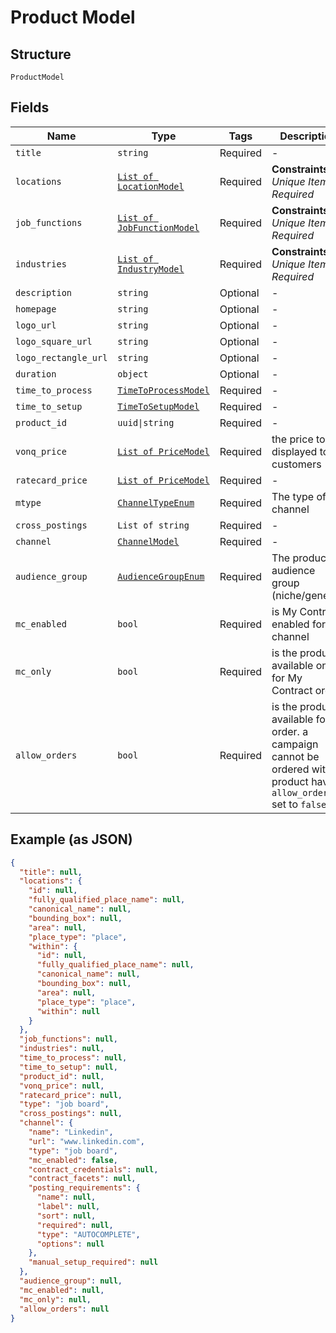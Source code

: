 
# Product Model

## Structure

`ProductModel`

## Fields

| Name | Type | Tags | Description |
|  --- | --- | --- | --- |
| `title` | `string` | Required | - |
| `locations` | [`List of LocationModel`](../../doc/models/location-model.md) | Required | **Constraints**: *Unique Items Required* |
| `job_functions` | [`List of JobFunctionModel`](../../doc/models/job-function-model.md) | Required | **Constraints**: *Unique Items Required* |
| `industries` | [`List of IndustryModel`](../../doc/models/industry-model.md) | Required | **Constraints**: *Unique Items Required* |
| `description` | `string` | Optional | - |
| `homepage` | `string` | Optional | - |
| `logo_url` | `string` | Optional | - |
| `logo_square_url` | `string` | Optional | - |
| `logo_rectangle_url` | `string` | Optional | - |
| `duration` | `object` | Optional | - |
| `time_to_process` | [`TimeToProcessModel`](../../doc/models/time-to-process-model.md) | Required | - |
| `time_to_setup` | [`TimeToSetupModel`](../../doc/models/time-to-setup-model.md) | Required | - |
| `product_id` | `uuid\|string` | Required | - |
| `vonq_price` | [`List of PriceModel`](../../doc/models/price-model.md) | Required | the price to be displayed to customers |
| `ratecard_price` | [`List of PriceModel`](../../doc/models/price-model.md) | Required | - |
| `mtype` | [`ChannelTypeEnum`](../../doc/models/channel-type-enum.md) | Required | The type of a channel |
| `cross_postings` | `List of string` | Required | - |
| `channel` | [`ChannelModel`](../../doc/models/channel-model.md) | Required | - |
| `audience_group` | [`AudienceGroupEnum`](../../doc/models/audience-group-enum.md) | Required | The product's audience group (niche/generic) |
| `mc_enabled` | `bool` | Required | is My Contract enabled for the channel |
| `mc_only` | `bool` | Required | is the product available only for My Contract order |
| `allow_orders` | `bool` | Required | is the product available for order. a campaign cannot be ordered with a product having `allow_orders` set to `false`. |

## Example (as JSON)

```json
{
  "title": null,
  "locations": {
    "id": null,
    "fully_qualified_place_name": null,
    "canonical_name": null,
    "bounding_box": null,
    "area": null,
    "place_type": "place",
    "within": {
      "id": null,
      "fully_qualified_place_name": null,
      "canonical_name": null,
      "bounding_box": null,
      "area": null,
      "place_type": "place",
      "within": null
    }
  },
  "job_functions": null,
  "industries": null,
  "time_to_process": null,
  "time_to_setup": null,
  "product_id": null,
  "vonq_price": null,
  "ratecard_price": null,
  "type": "job board",
  "cross_postings": null,
  "channel": {
    "name": "Linkedin",
    "url": "www.linkedin.com",
    "type": "job board",
    "mc_enabled": false,
    "contract_credentials": null,
    "contract_facets": null,
    "posting_requirements": {
      "name": null,
      "label": null,
      "sort": null,
      "required": null,
      "type": "AUTOCOMPLETE",
      "options": null
    },
    "manual_setup_required": null
  },
  "audience_group": null,
  "mc_enabled": null,
  "mc_only": null,
  "allow_orders": null
}
```

